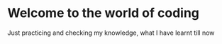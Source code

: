 # Welcome to the world of coding
Just practicing and checking my knowledge, what I have learnt till now